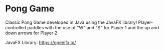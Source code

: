 # Pong Game
Classic Pong Game developed in Java using the JavaFX library! Player-controlled paddles with the use of "W" and "S" for Player 1 and the up and down arrows for Player 2

JavaFX Library: https://openjfx.io/ 

